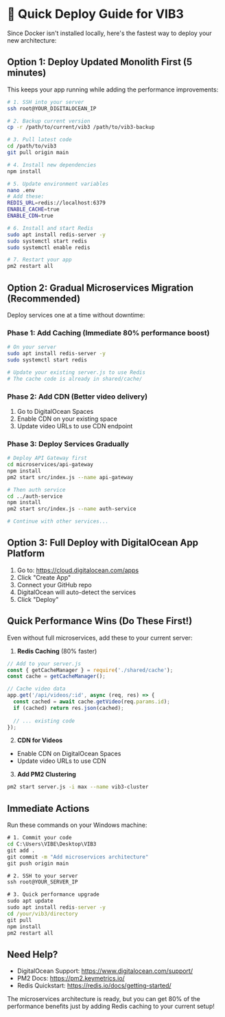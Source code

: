 # 🚀 Quick Deploy Guide for VIB3

Since Docker isn't installed locally, here's the fastest way to deploy your new architecture:

## Option 1: Deploy Updated Monolith First (5 minutes)

This keeps your app running while adding the performance improvements:

```bash
# 1. SSH into your server
ssh root@YOUR_DIGITALOCEAN_IP

# 2. Backup current version
cp -r /path/to/current/vib3 /path/to/vib3-backup

# 3. Pull latest code
cd /path/to/vib3
git pull origin main

# 4. Install new dependencies
npm install

# 5. Update environment variables
nano .env
# Add these:
REDIS_URL=redis://localhost:6379
ENABLE_CACHE=true
ENABLE_CDN=true

# 6. Install and start Redis
sudo apt install redis-server -y
sudo systemctl start redis
sudo systemctl enable redis

# 7. Restart your app
pm2 restart all
```

## Option 2: Gradual Microservices Migration (Recommended)

Deploy services one at a time without downtime:

### Phase 1: Add Caching (Immediate 80% performance boost)
```bash
# On your server
sudo apt install redis-server -y
sudo systemctl start redis

# Update your existing server.js to use Redis
# The cache code is already in shared/cache/
```

### Phase 2: Add CDN (Better video delivery)
1. Go to DigitalOcean Spaces
2. Enable CDN on your existing space
3. Update video URLs to use CDN endpoint

### Phase 3: Deploy Services Gradually
```bash
# Deploy API Gateway first
cd microservices/api-gateway
npm install
pm2 start src/index.js --name api-gateway

# Then auth service
cd ../auth-service
npm install
pm2 start src/index.js --name auth-service

# Continue with other services...
```

## Option 3: Full Deploy with DigitalOcean App Platform

1. Go to: https://cloud.digitalocean.com/apps
2. Click "Create App"
3. Connect your GitHub repo
4. DigitalOcean will auto-detect the services
5. Click "Deploy"

## Quick Performance Wins (Do These First!)

Even without full microservices, add these to your current server:

1. **Redis Caching** (80% faster)
```javascript
// Add to your server.js
const { getCacheManager } = require('./shared/cache');
const cache = getCacheManager();

// Cache video data
app.get('/api/videos/:id', async (req, res) => {
  const cached = await cache.getVideo(req.params.id);
  if (cached) return res.json(cached);
  
  // ... existing code
});
```

2. **CDN for Videos**
- Enable CDN on DigitalOcean Spaces
- Update video URLs to use CDN

3. **Add PM2 Clustering**
```bash
pm2 start server.js -i max --name vib3-cluster
```

## Immediate Actions

Run these commands on your Windows machine:

```cmd
# 1. Commit your code
cd C:\Users\VIBE\Desktop\VIB3
git add .
git commit -m "Add microservices architecture"
git push origin main

# 2. SSH to your server
ssh root@YOUR_SERVER_IP

# 3. Quick performance upgrade
sudo apt update
sudo apt install redis-server -y
cd /your/vib3/directory
git pull
npm install
pm2 restart all
```

## Need Help?

- DigitalOcean Support: https://www.digitalocean.com/support/
- PM2 Docs: https://pm2.keymetrics.io/
- Redis Quickstart: https://redis.io/docs/getting-started/

The microservices architecture is ready, but you can get 80% of the performance benefits just by adding Redis caching to your current setup!